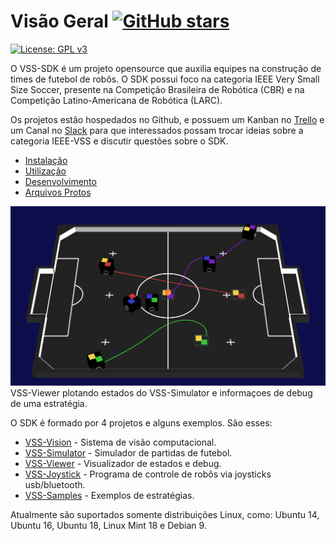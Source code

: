 # Visão Geral [![GitHub stars](https://img.shields.io/github/stars/VSS-SDK/VSS-SDK.svg?style=social&label=Stars)](https://github.com/VSS-SDK/VSS-SDK)

[![License: GPL v3](https://img.shields.io/badge/License-GPL%20v3-blue.svg)][gpl3]

O VSS-SDK é um projeto opensource que auxilia equipes na construção de times de futebol de robôs. 
O SDK possui foco na categoria IEEE Very Small Size Soccer, presente na Competição Brasileira de Robótica (CBR) 
e na Competição Latino-Americana de Robótica (LARC). 

Os projetos estão hospedados no Github, e possuem 
um Kanban no [Trello](https://trello.com/b/b4dVV6ug/vss-sdk) e um Canal no [Slack](https://vss-sdk.slack.com) para que
interessados possam trocar ideias sobre a categoria IEEE-VSS e discutir questões sobre o SDK. 

* [Instalação](install.md)
* [Utilização](use.md)
* [Desenvolvimento](dev.md)
* [Arquivos Protos](protofiles.md)

![viewer](https://raw.githubusercontent.com/VSS-SDK/assets/master/images/sdk.png)
VSS-Viewer plotando estados do VSS-Simulator e informaçoes de debug de uma estratégia.

O SDK é formado por 4 projetos e alguns exemplos. São esses: 

* [VSS-Vision](vssvision.md) - Sistema de visão computacional.
* [VSS-Simulator](vsssimulator.md) - Simulador de partidas de futebol.
* [VSS-Viewer](vssviewer.md) - Visualizador de estados e debug.
* [VSS-Joystick](vssjoystick.md) - Programa de controle de robôs via joysticks usb/bluetooth.
* [VSS-Samples](samples.md) - Exemplos de estratégias.

Atualmente são suportados somente distribuições Linux, como: Ubuntu 14, Ubuntu 16, Ubuntu 18, Linux Mint 18
e Debian 9.

[gpl3]: http://www.gnu.org/licenses/gpl-3.0/
[travis]: https://travis-ci.com/VSS-SDK/VSS-SDK